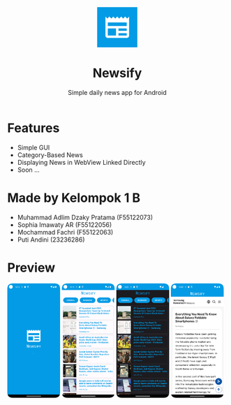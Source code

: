 <div align=center>
    <div><img src="app/src/main/ic_launcher-playstore.png" alt="newsify icon" height="92"></div>
    <div><h1 align="center">Newsify</h1></div>
    <div>Simple daily news app for Android</div>
    <br/>
</div>

# Features
- Simple GUI
- Category-Based News
- Displaying News in WebView Linked Directly
- Soon ...

# Made by Kelompok 1 B
- Muhammad Adlim Dzaky Pratama (F55122073)
- Sophia Imawaty AR (F55122056)
- Mochammad Fachri (F55122063)
- Puti Andini (23236286)

# Preview
<p align=justify>
    <img width="24%" src="images/SplashScreenScreenshot.png" />
    <img width="24%" src="images/HomeAllCategoriesScreenshot.png" />
    <img width="24%" src="images/HomeAllCategoriesDarkScreenshot.png" />
    <img width="24%" src="images/FullNewsScreenshot.png" />
</p>
